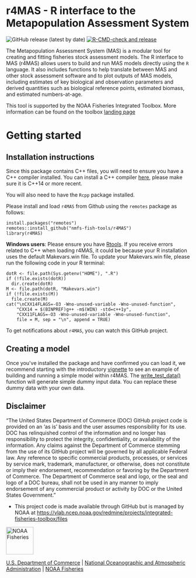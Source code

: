 # r4MAS - R interface to the Metapopulation Assessment System

![GitHub release (latest by date)](https://img.shields.io/github/v/release/nmfs-fish-tools/r4MAS) 
[![R-CMD-check and release](https://github.com/nmfs-fish-tools/r4MAS/actions/workflows/R-CMD-check-and-Release.yml/badge.svg)](https://github.com/nmfs-fish-tools/r4MAS/actions/workflows/R-CMD-check-and-Release.yml)

The Metapopulation Assessment System (MAS) is a modular tool for creating and fitting fisheries stock assessment models. The R interface to MAS (r4MAS) allows users to build and run MAS models directly using the `R` language. It also includes functions to help translate between MAS and other stock assessment software and to plot outputs of MAS models, including estimates of key biological and observation parameters and derived quantities such as biological reference points, estimated biomass, and estimated numbers-at-age.

This tool is supported by the NOAA Fisheries Integrated Toolbox. More information can be found on the toolbox [landing page](https://nmfs-fish-tools.github.io/r4MAS/)

# Getting started

## Installation instructions
Since this package contains C++ files, you will need to ensure you have a C++ compiler installed. You can install a C++ compiler [here](https://clang.llvm.org/), please make sure it is C++14 or more recent.

You will also need to have the `Rcpp` package installed. 

Please install and load `r4MAS` from Github using the `remotes` package as follows:
```
install.packages("remotes")
remotes::install_github("nmfs-fish-tools/r4MAS")
library(r4MAS)
```

**Windows users**: Please ensure you have [Rtools](https://cran.r-project.org/bin/windows/Rtools/). If you receive errors related to C++ when loading r4MAS, it could be because your R installation uses the default Makevars.win file. To update your Makevars.win file, please run the following code in your R terminal:

```
dotR <- file.path(Sys.getenv("HOME"), ".R")
if (!file.exists(dotR)) 
  dir.create(dotR)
M <- file.path(dotR, "Makevars.win")
if (!file.exists(M)) 
  file.create(M)
cat("\nCXX14FLAGS=-O3 -Wno-unused-variable -Wno-unused-function",
    "CXX14 = $(BINPREF)g++ -m$(WIN) -std=c++1y",
    "CXX11FLAGS=-O3 -Wno-unused-variable -Wno-unused-function",
    file = M, sep = "\n", append = TRUE)
```
To get notifications about `r4MAS`, you can watch this GitHub project.

## Creating a model
Once you've installed the package and have confirmed you can load it, we recommend starting with the introductory [vignette](vignettes/001_Introduction.Rmd) to see an example of building and running a simple model within r4MAS. The [write_test_data()](R/write_test_data.R) function will generate simple dummy input data. You can replace these dummy data with your own data.


## Disclaimer

“The United States Department of Commerce (DOC) GitHub project code is provided on an ‘as is’ basis and the user assumes responsibility for its use. DOC has relinquished control of the information and no longer has responsibility to protect the integrity, confidentiality, or availability of the information. Any claims against the Department of Commerce stemming from the use of its GitHub project will be governed by all applicable Federal law. Any reference to specific commercial products, processes, or services by service mark, trademark, manufacturer, or otherwise, does not constitute or imply their endorsement, recommendation or favoring by the Department of Commerce. The Department of Commerce seal and logo, or the seal and logo of a DOC bureau, shall not be used in any manner to imply endorsement of any commercial product or activity by DOC or the United States Government.”

- This project code is made available through GitHub but is managed by NOAA at
 https://vlab.ncep.noaa.gov/redmine/projects/integrated-fisheries-toolbox/files

<img src="https://raw.githubusercontent.com/nmfs-fish-tools/r4MAS/pkgdown-site/pkgdown/figures/noaa-fisheries-rgb-2line-horizontal-small.png" height="75" alt="NOAA Fisheries"> 
 
[U.S. Department of Commerce](https://www.commerce.gov/) | [National Oceanographic and Atmospheric Administration](https://www.noaa.gov) | [NOAA Fisheries](https://www.fisheries.noaa.gov/)
